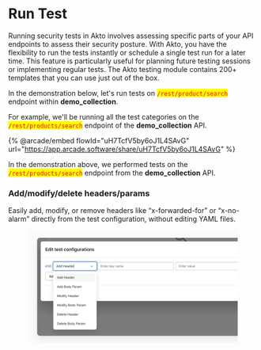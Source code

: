 # Run Test

Running security tests in Akto involves assessing specific parts of your API endpoints to assess their security posture. With Akto, you have the flexibility to run the tests instantly or schedule a single test run for a later time. This feature is particularly useful for planning future testing sessions or implementing regular tests. The Akto testing module contains 200+ templates that you can use just out of the box.

In the demonstration below, let's run tests on <mark style="color:red;">`/rest/product/search`</mark> endpoint within **demo\_collection**.

For example, we'll be running all the test categories on the <mark style="color:red;">`/rest/products/search`</mark> endpoint of the **demo\_collection** API.

{% @arcade/embed flowId="uH7TcfV5by6oJ1L4SAvG" url="https://app.arcade.software/share/uH7TcfV5by6oJ1L4SAvG" %}

In the demonstration above, we performed tests on the <mark style="color:red;">`/rest/products/search`</mark> endpoint from the **demo\_collection** API.

### Add/modify/delete headers/params

Easily add, modify, or remove headers like “x-forwarded-for” or “x-no-alarm” directly from the test configuration, without editing YAML files.

<figure><img src="../../.gitbook/assets/image (1) (1) (1) (1) (1) (1) (1) (1) (1) (1) (1) (1) (1) (1) (1).png" alt=""><figcaption></figcaption></figure>
